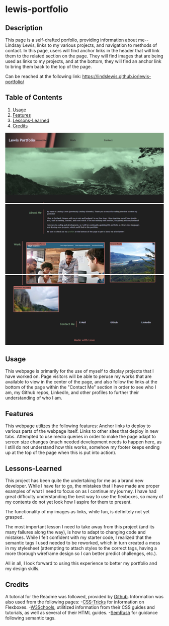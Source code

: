 # lewis-portfolio

## Description
This page is a self-drafted porfolio, providing information about me-- Lindsay Lewis, links to my various projects, and navigation to methods of contact. In this page, users will find anchor links in the header that will link them to the related section on the page. They will find images that are being used as links to my projects, and at the bottom, they will find an anchor link to bring them back to the top of the page.

Can be reached at the following link:
https://lindslewis.github.io/lewis-portfolio/

## Table of Contents
1. [Usage](#usage)
2. [Features](#features)
3. [Lessons-Learned](#lessons-learned)
4. [Credits](#credits)

![webpage-capture1](assets/images/webpage-cap1.jpg)
![webpage-capture2](assets/images/webpage-cap2.jpg)
![webpage-capture3](assets/images/webpage-cap3.jpg)


## Usage
This webpage is primarily for the use of myself to display projects that I have worked on. Page visitors will be able to peruse my works that are available to view in the center of the page, and also follow the links at the bottom of the page within the "Contact Me" section in order to see who I am, my Github repos, LinkedIn, and other profiles to further their understanding of who I am.

## Features
This webpage utilizes the following features:
Anchor links to deploy to various parts of the webpage itself.
Links to other sites that deploy in new tabs.
Attempted to use media queries in order to make the page adapt to screen size changes (much needed development needs to happen here, as I still do not understand how this works, somehow my footer keeps ending up at the top of the page when this is put into action).

## Lessons-Learned
This project has been quite the undertaking for me as a brand new developer. While I have far to go, the mistakes that I have made are proper examples of what I need to focus on as I continue my journey. I have had great difficulty understanding the best way to use the flexboxes, so many of my contents do not yet look how I aspire for them to present.

The functionality of my images as links, while fun, is definitely not yet grasped. 

The most important lesson I need to take away from this project (and its many failures along the way), is how to adapt to changing code and mistakes. While I felt confident with my starter code, I realized that the semantic tags I used needed to be reworked, which in turn created a mess in my stylesheet (attempting to attach styles to the correct tags, having a more thorough wireframe design so I can better predict challenges, etc.).

All in all, I look forward to using this experience to better my portfolio and my design skills.

## Credits
A tutorial for the Readme was followed, provided by [Github](https://docs.github.com/en/get-started/writing-on-github/getting-started-with-writing-and-formatting-on-github/basic-writing-and-formatting-syntax).
Information was also used from the following pages:
-[CSS-Tricks](https://css-tricks.com/snippets/css/a-guide-to-flexbox/) for information on Flexboxes.
-[W3Schools](https://www.w3schools.com/), utilitized information from their CSS guides and tutorials, as well as several of their HTML guides.
-[SemRush](https://www.semrush.com/blog/semantic-html5-guide/) for guidance following semantic tags.

